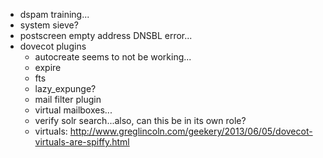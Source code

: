 - dspam training...
- system sieve?
- postscreen empty address DNSBL error...
- dovecot plugins
    - autocreate seems to not be working...
    - expire
    - fts
    - lazy_expunge?
    - mail filter plugin
    - virtual mailboxes...
    - verify solr search...also, can this be in its own role?
    - virtuals: http://www.greglincoln.com/geekery/2013/06/05/dovecot-virtuals-are-spiffy.html
